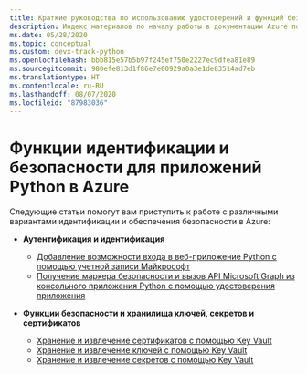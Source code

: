 ```yaml
---
title: Краткие руководства по использованию удостоверений и функций безопасности Azure для приложений Python
description: Индекс материалов по началу работы в документации Azure по аутентификации, удостоверениям и функциям безопасности для приложений Python.
ms.date: 05/28/2020
ms.topic: conceptual
ms.custom: devx-track-python
ms.openlocfilehash: bbb815e57b5b97f245ef750e2227ec9dfea81e89
ms.sourcegitcommit: 980efe813d1f86e7e00929a0a3e1de83514ad7eb
ms.translationtype: HT
ms.contentlocale: ru-RU
ms.lasthandoff: 08/07/2020
ms.locfileid: "87983036"
---
```

# <a name="identity-and-security-for-python-apps-on-azure"></a>Функции идентификации и безопасности для приложений Python в Azure

Следующие статьи помогут вам приступить к работе с различными вариантами идентификации и обеспечения безопасности в Azure:

- **Аутентификация и идентификация**
  - [Добавление возможности входа в веб-приложение Python с помощью учетной записи Майкрософт](/azure/active-directory/develop/quickstart-v2-python-webapp)
  - [Получение маркера безопасности и вызов API Microsoft Graph из консольного приложения Python с помощью удостоверения приложения](/azure/active-directory/develop/quickstart-v2-python-daemon)

- **Функции безопасности и хранилища ключей, секретов и сертификатов**
  - [Хранение и извлечение сертификатов с помощью Key Vault](/azure/key-vault/certificates/quick-create-python)
  - [Хранение и извлечение ключей с помощью Key Vault](/azure/key-vault/keys/quick-create-python)
  - [Хранение и извлечение секретов с помощью Key Vault](/azure/key-vault/quick-create-python)
